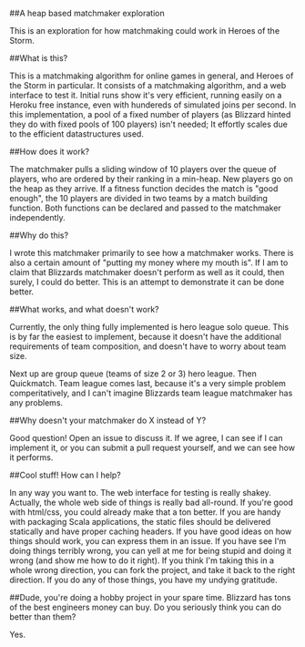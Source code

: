 ##A heap based matchmaker exploration

This is an exploration for how matchmaking could work in Heroes of the Storm.

##What is this?

This is a matchmaking algorithm for online games in general, and Heroes of the Storm in particular.
It consists of a matchmaking algorithm, and a web interface to test it. Initial runs show it's very efficient, running easily on a Heroku free instance, even with hundereds of simulated joins per second.
In this implementation, a pool of a fixed number of players (as Blizzard hinted they do with fixed pools of 100 players) isn't needed; It effortly scales due to the efficient datastructures used.

##How does it work?

The matchmaker pulls a sliding window of 10 players over the queue of players, who are ordered by their ranking in a min-heap. New players go on the heap as they arrive.
If a fitness function decides the match is "good enough", the 10 players are divided in two teams by a match building function.
Both functions can be declared and passed to the matchmaker independently.

##Why do this?

I wrote this matchmaker primarily to see how a matchmaker works. There is also a certain amount of "putting my money where my mouth is". If I am to claim that Blizzards matchmaker doesn't perform as well as it could, then surely, I could do better. This is an attempt to demonstrate it can be done better.

##What works, and what doesn't work?

Currently, the only thing fully implemented is hero league solo queue. This is by far the easiest to implement, because it doesn't have the additional requirements of team composition, and doesn't have to worry about team size.

Next up are group queue (teams of size 2 or 3) hero league. Then Quickmatch. Team league comes last, because it's a very simple problem comperitatively, and I can't imagine Blizzards team league matchmaker has any problems.

##Why doesn't your matchmaker do X instead of Y?

Good question! Open an issue to discuss it. If we agree, I can see if I can implement it, or you can submit a pull request yourself, and we can see how it performs.

##Cool stuff! How can I help?

In any way you want to. The web interface for testing is really shakey. Actually, the whole web side of things is really bad all-round. If you're good with html/css, you could already make that a ton better. If you are handy with packaging Scala applications, the static files should be delivered statically and have proper caching headers. If you have good ideas on how things should work, you can express them in an issue. If you have see I'm doing things terribly wrong, you can yell at me for being stupid and doing it wrong (and show me how to do it right). If you think I'm taking this in a whole wrong direction, you can fork the project, and take it back to the right direction. If you do any of those things, you have my undying gratitude.

##Dude, you're doing a hobby project in your spare time. Blizzard has tons of the best engineers money can buy. Do you seriously think you can do better than them?

Yes.
